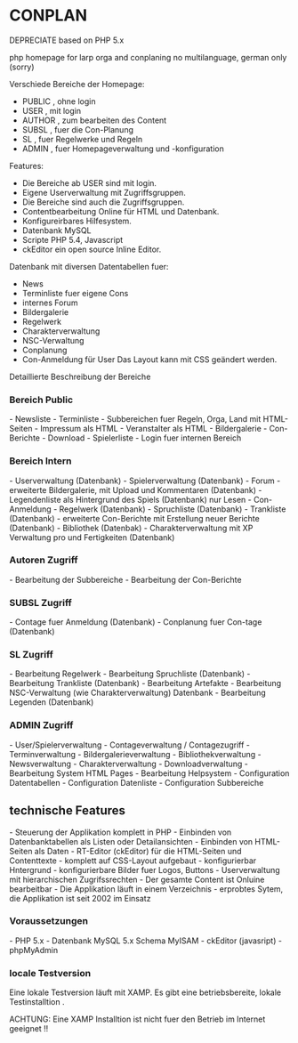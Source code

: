 CONPLAN
=======
DEPRECIATE    based on PHP 5.x

php homepage for larp orga and conplaning
no multilanguage, german only (sorry)

Verschiede Bereiche der Homepage:
- PUBLIC , ohne login
- USER , mit login
- AUTHOR , zum bearbeiten des Content
- SUBSL , fuer die Con-Planung
- SL , fuer Regelwerke und Regeln
- ADMIN , fuer Homepageverwaltung und -konfiguration

Features:
- Die Bereiche ab USER sind  mit login.
- Eigene Userverwaltung mit Zugriffsgruppen.
- Die Bereiche sind auch die Zugriffsgruppen.
- Contentbearbeitung Online für HTML und Datenbank.
- Konfigureirbares Hilfesystem.
- Datenbank MySQL
- Scripte PHP 5.4, Javascript
- ckEditor ein open source Inline Editor.


Datenbank mit diversen Datentabellen fuer:
- News
- Terminliste fuer eigene Cons
- internes Forum
- Bildergalerie
- Regelwerk
- Charakterverwaltung
- NSC-Verwaltung
- Conplanung
- Con-Anmeldung für User
Das Layout kann mit CSS geändert werden.

Detaillierte Beschreibung der Bereiche
<h3>Bereich Public</h3>
- Newsliste
- Terminliste
- Subbereichen fuer Regeln, Orga, Land mit HTML-Seiten
- Impressum als HTML
- Veranstalter als HTML
- Bildergalerie
- Con-Berichte
- Download
- Spielerliste
- Login fuer internen Bereich

<h3>Bereich Intern</h3>
- Userverwaltung (Datenbank)
- Spielerverwaltung (Datenbank)
- Forum
- erweiterte Bildergalerie, mit Upload und Kommentaren (Datenbank)
- Legendenliste als Hintergrund des Spiels (Datenbank) nur Lesen
- Con-Anmeldung
- Regelwerk (Datenbank)
- Spruchliste (Datenbank)
- Trankliste (Datenbank)
- erweiterte Con-Berichte mit Erstellung neuer Berichte (Datenbank)
- Bibliothek (Datenbak) 
- Charakterverwaltung mit XP Verwaltung pro und Fertigkeiten (Datenbank)

<h3>Autoren Zugriff</h3>
- Bearbeitung der Subbereiche 
- Bearbeitung der Con-Berichte

<h3>SUBSL Zugriff</h3>
- Contage fuer Anmeldung (Datenbank)
- Conplanung fuer Con-tage (Datenbank)

<h3>SL Zugriff</h3>
- Bearbeitung Regelwerk
- Bearbeitung Spruchliste (Datenbank)
- Bearbeitung Trankliste (Datenbank)
- Bearbeitung Artefakte
- Bearbeitung NSC-Verwaltung (wie Charakterverwaltung) Datenbank
- Bearbeitung Legenden (Datenbank)

<h3>ADMIN Zugriff</h3>
- User/Spielerverwaltung
- Contageverwaltung / Contagezugriff
- Terminverwaltung
- Bildergalerieverwaltung
- Bibliothekverwaltung
- Newsverwaltung
- Charakterverwaltung
- Downloadverwaltung
- Bearbeitung System HTML Pages
- Bearbeitung Helpsystem
- Configuration Datentabellen
- Configuration Datenliste
- Configuration Subbereiche 
 
 <h2>technische Features</h2>
 - Steuerung der Applikation komplett in PHP
 - Einbinden von Datenbanktabellen als Listen oder Detailansichten
 - Einbinden von HTML-Seiten als Daten
 - RT-Editor (ckEditor) für die HTML-Seiten und Contenttexte
 - komplett auf CSS-Layout aufgebaut
 - konfigurierbar Hntergrund
 - konfigurierbare Bilder fuer Logos, Buttons
 - Userverwaltung mit hierarchischen Zugrifssrechten
 - Der gesamte Content ist Onluine bearbeitbar
 - Die Applikation läuft in einem Verzeichnis
 - erprobtes Sytem, die Applikation ist seit 2002 im Einsatz
 
 <h3>Voraussetzungen</h3>
 - PHP 5.x
 - Datenbank MySQL 5.x Schema MyISAM
 - ckEditor (javasript)
 - phpMyAdmin
  
  <h3>locale Testversion</h3>
  Eine lokale Testversion läuft mit XAMP.
  Es gibt eine betriebsbereite, lokale Testinstalltion .
   
  ACHTUNG: Eine XAMP Installtion ist nicht fuer den Betrieb im Internet geeignet !!
  
